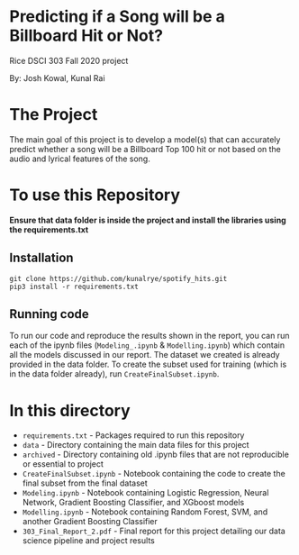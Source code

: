 # Predicting if a Song will be a Billboard Hit or Not?
Rice DSCI 303 Fall 2020 project

By: Josh Kowal, Kunal Rai

# The Project 

The main goal of this project is to develop a model(s) that can accurately predict whether a song will be a Billboard Top 100 hit or not based on the audio and lyrical features of the song. 


# To use this Repository

**Ensure that data folder is inside the project and install the libraries using the requirements.txt**


## Installation

`git clone https://github.com/kunalrye/spotify_hits.git` \
`pip3 install -r requirements.txt` 

## Running code 
To run our code and reproduce the results shown in the report, you can run each of the ipynb files (``Modeling_.ipynb`` & ``Modelling.ipynb``) which contain all the models discussed in our report. The dataset we created is already provided in the data folder. To create the subset used for training (which is in the data folder already), run ``CreateFinalSubset.ipynb``.


# In this directory

* ``requirements.txt`` - Packages required to run this repository
* ``data`` - Directory containing the main data files for this project
* ``archived`` - Directory containing old .ipynb files that are not reproducible or essential to project
* ``CreateFinalSubset.ipynb`` - Notebook containing the code to create the final subset from the final dataset
* ``Modeling.ipynb`` - Notebook containing Logistic Regression, Neural Network, Gradient Boosting Classifier, and XGboost models
* ``Modelling.ipynb`` - Notebook containing Random Forest, SVM, and another Gradient Boosting Classifier
* ``303_Final_Report_2.pdf`` - Final report for this project detailing our data science pipeline and project results



